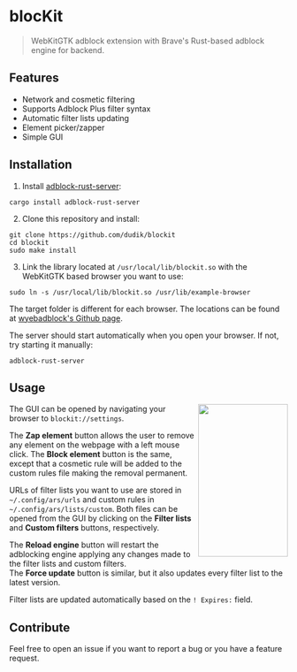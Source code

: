 # blocKit
> WebKitGTK adblock extension with Brave's Rust-based adblock engine for backend.

## Features
* Network and cosmetic filtering
* Supports Adblock Plus filter syntax
* Automatic filter lists updating
* Element picker/zapper
* Simple GUI

## Installation
1. Install [adblock-rust-server](https://crates.io/crates/adblock-rust-server):
```shell
cargo install adblock-rust-server
```
2. Clone this repository and install:
```shell
git clone https://github.com/dudik/blockit
cd blockit
sudo make install
```
3. Link the library located at `/usr/local/lib/blockit.so` with the WebKitGTK based browser you want to use:
```shell
sudo ln -s /usr/local/lib/blockit.so /usr/lib/example-browser
```
The target folder is different for each browser. The locations can be found at [wyebadblock's Github page](https://github.com/jun7/wyebadblock#addition-for-other-webkit2gtk-browsers).

The server should start automatically when you open your browser. If not, try starting it manually:
```shell
adblock-rust-server
```

## Usage
<img align="right" width="161.6" height="276" src="https://user-images.githubusercontent.com/24730635/113864606-6420b900-97ab-11eb-9735-70adfed4d4dd.png">The GUI can be opened by navigating your browser to `blockit://settings`.

The **Zap element** button allows the user to remove any element on the webpage with a left mouse click. The **Block element** button is the same, except that a cosmetic rule will be added to the custom rules file making the removal permanent.

URLs of filter lists you want to use are stored in `~/.config/ars/urls` and custom rules in `~/.config/ars/lists/custom`. Both files can be opened from the GUI by clicking on the **Filter lists** and **Custom filters** buttons, respectively.

The **Reload engine** button will restart the adblocking engine applying any changes made to the filter lists and custom filters.  
The **Force update** button is similar, but it also updates every filter list to the latest version.

Filter lists are updated automatically based on the `! Expires:` field.

## Contribute
Feel free to open an issue if you want to report a bug or you have a feature request.
